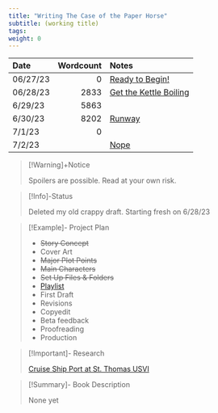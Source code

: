 ```yaml
---
title: "Writing The Case of the Paper Horse"
subtitle: (working title)
tags:
weight: 0
---
```



| Date     | Wordcount | Notes                                                  |
|:-------- | ---------:|:------------------------------------------------------ |
| 06/27/23 |         0 | [Ready to Begin!](/notes/paper-horse-6-27-23.md)       |
| 06/28/23 |      2833 | [Get the Kettle Boiling](notes/paper-horse-6-28-23.md) |
| 6/29/23  |      5863 |                                                        |
| 6/30/23  |      8202 | [Runway](notes/paper-horse-6-30-23.md)                 |
| 7/1/23   |         0 |                                                        |
| 7/2/23   |           |        [Nope](notes/paper-horse-7-02-23.md)                                                 |


>[!Warning]+Notice
>
> Spoilers are possible. Read at your own risk.

> [!Info]-Status
>
 > Deleted my old crappy draft. Starting fresh on 6/28/23

>[!Example]- Project Plan
> 
> * ~~Story Concept~~
> * Cover Art
> * ~~Major Plot Points~~
> * ~~Main Characters~~
> * ~~Set Up Files & Folders~~
> * [Playlist](/notes/cruise-cozies-playlist.md)
> * First Draft
> * Revisions
> * Copyedit
> * Beta feedback
> * Proofreading
> * Production
>   

>[!Important]- Research
>
> [Cruise Ship Port at St. Thomas USVI](https://www.iqcruising.com/ports/caribbean/st.thomas/index.html)
> 

>[!Summary]- Book Description
> 
> None yet


